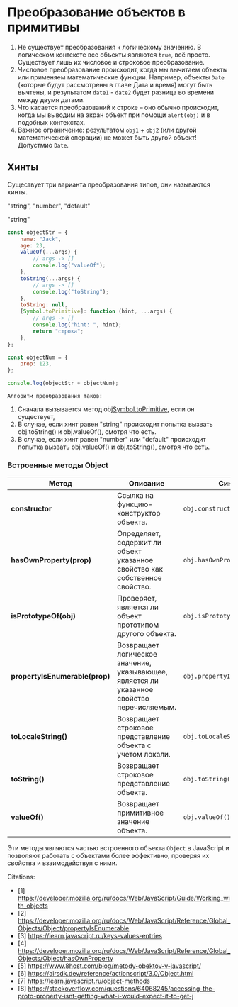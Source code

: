 # Преобразование объектов в примитивы

1. Не существует преобразования к логическому значению. В логическом контексте все объекты являются `true`, всё просто. Существует лишь их числовое и строковое преобразование.
2. Числовое преобразование происходит, когда мы вычитаем объекты или применяем математические функции. Например, объекты `Date` (которые будут рассмотрены в главе Дата и время) могут быть вычтены, и результатом `date1` - `date2` будет разница во времени между двумя датами.
3. Что касается преобразований к строке – оно обычно происходит, когда мы выводим на экран объект при помощи `alert(obj)` и в подобных контекстах.
4. Важное ограничение: результатом `obj1` + `obj2` (или другой математической операции) не может быть другой объект! Допустмио `Date`.

## Хинты

Существует три варианта преобразования типов, они называются хинты.

"string", "number", "default"

"string"

```js
const objectStr = {
    name: "Jack",
    age: 23,
    valueOf(...args) {
        // args -> []
        console.log("valueOf");
    },
    toString(...args) {
        // args -> []
        console.log("toString");
    },
    toString: null,
    [Symbol.toPrimitive]: function (hint, ...args) {
        // args -> []
        console.log("hint: ", hint);
        return "строка";
    },
};

const objectNum = {
    prop: 123,
};

console.log(objectStr + objectNum);
```

`Алгоритм преобразования таков:`

1. Сначала вызывается метод obj[Symbol.toPrimitive](hint), если он существует,
2. В случае, если хинт равен "string"
происходит попытка вызвать obj.toString() и obj.valueOf(), смотря что есть.
3. В случае, если хинт равен "number" или "default"
происходит попытка вызвать obj.valueOf() и obj.toString(), смотря что есть.



### Встроенные методы Object

| **Метод** | **Описание** | **Синтаксис** | **Пример использования** |
| --- | --- | --- | --- |
| **constructor** | Ссылка на функцию-конструктор объекта. | `obj.constructor` | `javascript<br>const obj = {};<br>console.log(obj.constructor); // Функция Object` |
| **hasOwnProperty(prop)** | Определяет, содержит ли объект указанное свойство как собственное свойство. | `obj.hasOwnProperty(prop)` | `javascript<br>const obj = { a: 1 };<br>console.log(obj.hasOwnProperty('a')); // true` |
| **isPrototypeOf(obj)** | Проверяет, является ли объект прототипом другого объекта. | `obj.isPrototypeOf(protoObj)` | `javascript<br>function Parent() {}<br>function Child() {}<br>Child.prototype = new Parent();<br>const child = new Child();<br>console.log(Parent.prototype.isPrototypeOf(child)); // true` |
| **propertyIsEnumerable(prop)** | Возвращает логическое значение, указывающее, является ли указанное свойство перечисляемым. | `obj.propertyIsEnumerable(prop)` | `javascript<br>const obj = { a: 1 };<br>console.log(obj.propertyIsEnumerable('a')); // true` |
| **toLocaleString()** | Возвращает строковое представление объекта с учетом локали. | `obj.toLocaleString()` | `javascript<br>const date = new Date();<br>console.log(date.toLocaleString());` |
| **toString()** | Возвращает строковое представление объекта. | `obj.toString()` | `javascript<br>const obj = { a: 1 };<br>console.log(obj.toString()); // [object Object]` |
| **valueOf()** | Возвращает примитивное значение объекта. | `obj.valueOf()` | `javascript<br>const obj = { value: 42 };<br>console.log(obj.valueOf()); // { value: 42 }` |

Эти методы являются частью встроенного объекта `Object` в JavaScript и позволяют работать с объектами более эффективно, проверяя их свойства и взаимодействуя с ними.

Citations:

-   [1] https://developer.mozilla.org/ru/docs/Web/JavaScript/Guide/Working_with_objects
-   [2] https://developer.mozilla.org/ru/docs/Web/JavaScript/Reference/Global_Objects/Object/propertyIsEnumerable
-   [3] https://learn.javascript.ru/keys-values-entries
-   [4] https://developer.mozilla.org/ru/docs/Web/JavaScript/Reference/Global_Objects/Object/hasOwnProperty
-   [5] https://www.8host.com/blog/metody-obektov-v-javascript/
-   [6] https://airsdk.dev/reference/actionscript/3.0/Object.html
-   [7] https://learn.javascript.ru/object-methods
-   [8] https://stackoverflow.com/questions/64068245/accessing-the-proto-property-isnt-getting-what-i-would-expect-it-to-get-j
